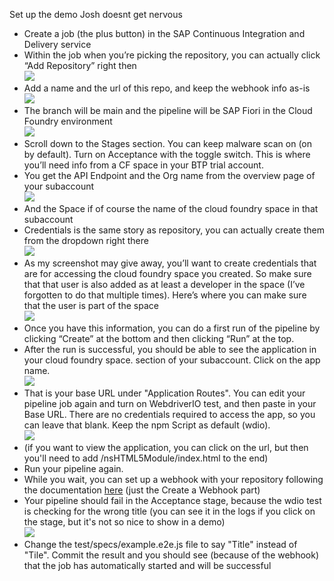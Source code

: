 Set up the demo
Josh doesnt get nervous
- Create a job (the plus button) in the SAP Continuous Integration and Delivery service
- Within the job when you’re picking the repository, you can actually click “Add Repository” right
  then
  <br>![](/readme_images/add_repository.png)
- Add a name and the url of this repo, and keep the webhook info as-is
  <br>![](/readme_images/save_repo.png)
- The branch will be main and the pipeline will be SAP Fiori in the Cloud Foundry environment
  <br>![](/readme_images/set_up_job.png)
- Scroll down to the Stages section. You can keep malware scan on (on by default). Turn on
  Acceptance with the toggle switch. This is where you’ll need info from a CF space in your BTP
  trial account.
- You get the API Endpoint and the Org name from the overview page of your subaccount
  <br>![](/readme_images/find_cf_info.png)
- And the Space if of course the name of the cloud foundry space in that subaccount
- Credentials is the same story as repository, you can actually create them from the dropdown right
  there
  <br>![](/readme_images/create_credentials.png)
- As my screenshot may give away, you’ll want to create credentials that are for accessing the cloud
  foundry space you created. So make sure that that user is also added as at least a developer in
  the space (I’ve forgotten to do that multiple times). Here’s where you can make sure that the user
  is part of the space
  <br>![](/readme_images/technical_user.png)
- Once you have this information, you can do a first run of the pipeline by clicking “Create” at the
  bottom and then clicking “Run” at the top.
- After the run is successful, you should be able to see the application in your cloud foundry
  space. section of your subaccount. Click on the app name.
  <br>![](/readme_images/click_on_app.png)
- That is your base URL under "Application Routes". You can edit your pipeline job again and turn on
  WebdriverIO test, and then paste in your Base URL. There are no credentials required to access the
  app, so you can leave that blank. Keep the npm Script as default (wdio).
  <br>![](/readme_images/wdio_setup.png)
- (if you want to view the application, you can click on the url, but then you'll need to add
  /nsHTML5Module/index.html to the end)
- Run your pipeline again.
- While you wait, you can set up a webhook with your repository following the
  documentation [here](https://developers.sap.com/tutorials/btp-app-ci-cd-btp.html) (just the Create
  a Webhook part)
- Your pipeline should fail in the Acceptance stage, because the wdio test is checking for the wrong
  title (you can see it in the logs if you click on the stage, but it's not so nice to show in a
  demo)
  <br>![](/readme_images/failing_logs.png)
- Change the test/specs/example.e2e.js file to say "Title" instead of "Tile". Commit the result and
  you should see (because of the webhook) that the job has automatically started and will be
  successful  
